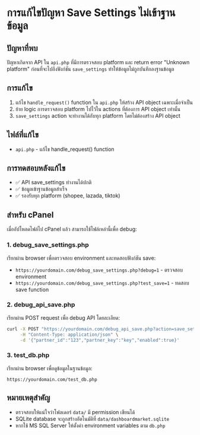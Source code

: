 # การแก้ไขปัญหา Save Settings ไม่เข้าฐานข้อมูล

## ปัญหาที่พบ
ปัญหาเกิดจาก API ใน `api.php` ที่มีการตรวจสอบ platform และ return error "Unknown platform" ก่อนที่จะไปถึงฟังก์ชัน `save_settings` ทำให้ข้อมูลไม่ถูกบันทึกลงฐานข้อมูล

## การแก้ไข
1. แก้ไข `handle_request()` function ใน `api.php` ให้สร้าง API object เฉพาะเมื่อจำเป็น
2. ย้าย logic การตรวจสอบ platform ไปไว้ใน actions ที่ต้องการ API object เท่านั้น
3. `save_settings` action จะทำงานได้กับทุก platform โดยไม่ต้องสร้าง API object

## ไฟล์ที่แก้ไข
- `api.php` - แก้ไข handle_request() function

## การทดสอบหลังแก้ไข
- ✅ API save_settings ทำงานได้ปกติ
- ✅ ข้อมูลเข้าฐานข้อมูลสำเร็จ
- ✅ รองรับทุก platform (shopee, lazada, tiktok)

## สำหรับ cPanel
เมื่ออัปโหลดไฟล์ไป cPanel แล้ว สามารถใช้ไฟล์เหล่านี้เพื่อ debug:

### 1. debug_save_settings.php
เรียกผ่าน browser เพื่อตรวจสอบ environment และทดสอบฟังก์ชัน save:
- `https://yourdomain.com/debug_save_settings.php?debug=1` - ตรวจสอบ environment
- `https://yourdomain.com/debug_save_settings.php?test_save=1` - ทดสอบ save function

### 2. debug_api_save.php
เรียกผ่าน POST request เพื่อ debug API โดยละเอียด:
```bash
curl -X POST "https://yourdomain.com/debug_api_save.php?action=save_settings&platform=shopee" \
     -H "Content-Type: application/json" \
     -d '{"partner_id":"123","partner_key":"key","enabled":true}'
```

### 3. test_db.php
เรียกผ่าน browser เพื่อดูข้อมูลในฐานข้อมูล:
```
https://yourdomain.com/test_db.php
```

## หมายเหตุสำคัญ
- ตรวจสอบให้แน่ใจว่าโฟลเดอร์ `data/` มี permission เขียนได้
- SQLite database จะถูกสร้างอัตโนมัติที่ `data/dashboardmarket.sqlite`
- หากใช้ MS SQL Server ให้ตั้งค่า environment variables ตาม `db.php`
